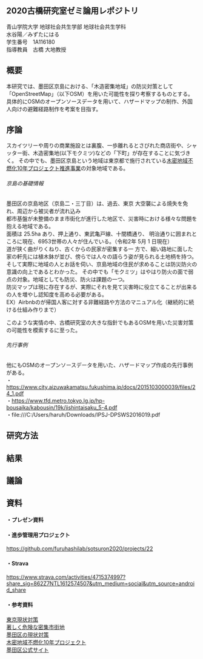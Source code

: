 ## 2020古橋研究室ゼミ論用レポジトリ

青山学院大学 地球社会共生学部 地球社会共生学科  
水谷陽／みずたにはる  
学生番号　1A116180  
指導教員　古橋 大地教授  

## 概要

本研究では、墨田区京島における、「木造密集地域」の防災対策として  
「OpenStreetMap」（以下OSM）を用いた可能性を探り考察するものとする。  
具体的にOSMのオープンソースデータを用いて、ハザードマップの制作、外国人向けの避難経路制作を考案を目指す。
## 序論
スカイツリーや周りの商業施設とは裏腹、一歩離れるとさびれた商店街や、シャッター街、木造密集地(以下モクミツ)などの「下町」が存在することに気づきく。 
その中でも、墨田区京島という地域は東京都で施行されている[木密地域不燃化10年プロジェクト推進事業](https://www.city.sumida.lg.jp/kurashi/funenka_taishinka/funenka/joseikin/10nenpuro.html)の対象地域である。　
 ###### 京島の基礎情報
墨田区の京島地区（京島二・三丁目）は、過去、東京 大空襲による焼失を免れ、周辺から被災者が流れ込み  
都市基盤が未整備のまま市街化が進行した地区で、災害時における様々な問題を抱える地域である。  
面積は 25.5ha あり、押上通り、東武亀戸線、十間橋通り、 明治通りに囲まれところに現在、6953世帯の人々が住んでいる。（令和2年 5月 1 日現在）  
道が狭く曲がりくねり、古くからの民家が密集する一 方で、細い路地に面した家の軒先には植木鉢が並び、傍らでは人々の語らう姿が見られる土地柄を持つ。
そして実際に地域の人とお話を伺い、京島地域の住民が求めることは防災防火の意識の向上であるとわかった。
その中でも「モクミツ」はやはり防火の面で弱点の対象。地域としても防災、防火は課題の一つ。  
防災マップは現に存在するが、実際にそれを見て災害時に役立てることが出来るの人を増やし認知度を高める必要がある。  
EX）Airbnbのが帰国人客に対する非難経路や方法のマニュアル化（継続的に続ける仕組み作りまで）  

このような実情の中、古橋研究室の大きな指針でもあるOSMを用いた災害対策の可能性を模索するに至った。

###### 先行事例

他にもOSMのオープンソースデータを用いた、ハザードマップ作成の先行事例がある。  
・https://www.city.aizuwakamatsu.fukushima.jp/docs/2015103000039/files/24_1.pdf  
・https://www.tfd.metro.tokyo.lg.jp/hp-bousaika/kabousin/19k/jishintaisaku_5-4.pdf  
・file:///C:/Users/haruh/Downloads/IPSJ-DPSWS2016019.pdf

## 研究方法


## 結果

## 議論


## 資料
#### ・プレゼン資料

#### ・進歩管理用プロジェクト
https://github.com/furuhashilab/sotsuron2020/projects/22  
#### ・Strava
https://www.strava.com/activities/4715374997?share_sig=862Z7NTL1612574507&utm_medium=social&utm_source=android_share

#### ・参考資料
[東京現状対策](https://www.toshiseibi.metro.tokyo.lg.jp/keikaku/shingikai/pdf/riyou02_09.pdf)  
[著しく危険な密集市街地](https://www.mlit.go.jp/common/000226568.pdf )   
[墨田区の現状対策](https://www.city.sumida.lg.jp/kuseijoho/sumida_info/houkokusyo/funenka1903.files/1syou.pdf)  
[木密地域不燃化10年プロジェクト](https://www.city.sumida.lg.jp/kurashi/funenka_taishinka/funenka/joseikin/10nenpuro.html)  
[墨田区公式サイト](https://www.city.sumida.lg.jp/kuseijoho/sumida_info/population/monthly/ta301000R0204.html)
